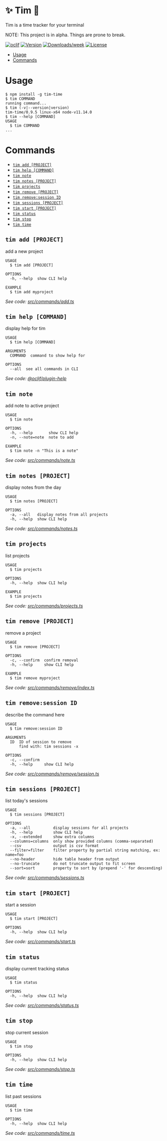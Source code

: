 :sparkles: Tim :memo:
==========

Tim is a time tracker for your terminal

NOTE: This project is in alpha. Things are prone to break.

[![oclif](https://img.shields.io/badge/cli-oclif-brightgreen.svg)](https://oclif.io)
[![Version](https://img.shields.io/npm/v/tim-time.svg)](https://npmjs.org/package/tim-time)
[![Downloads/week](https://img.shields.io/npm/dw/tim-time.svg)](https://npmjs.org/package/tim-time)
[![License](https://img.shields.io/npm/l/tim-time.svg)](https://github.com/epeery/Tim/blob/master/package.json)

<!-- toc -->
* [Usage](#usage)
* [Commands](#commands)
<!-- tocstop -->
# Usage
<!-- usage -->
```sh-session
$ npm install -g tim-time
$ tim COMMAND
running command...
$ tim (-v|--version|version)
tim-time/0.9.5 linux-x64 node-v11.14.0
$ tim --help [COMMAND]
USAGE
  $ tim COMMAND
...
```
<!-- usagestop -->
# Commands
<!-- commands -->
* [`tim add [PROJECT]`](#tim-add-project)
* [`tim help [COMMAND]`](#tim-help-command)
* [`tim note`](#tim-note)
* [`tim notes [PROJECT]`](#tim-notes-project)
* [`tim projects`](#tim-projects)
* [`tim remove [PROJECT]`](#tim-remove-project)
* [`tim remove:session ID`](#tim-removesession-id)
* [`tim sessions [PROJECT]`](#tim-sessions-project)
* [`tim start [PROJECT]`](#tim-start-project)
* [`tim status`](#tim-status)
* [`tim stop`](#tim-stop)
* [`tim time`](#tim-time)

## `tim add [PROJECT]`

add a new project

```
USAGE
  $ tim add [PROJECT]

OPTIONS
  -h, --help  show CLI help

EXAMPLE
  $ tim add myproject
```

_See code: [src/commands/add.ts](https://github.com/epeery/tim/blob/v0.9.5/src/commands/add.ts)_

## `tim help [COMMAND]`

display help for tim

```
USAGE
  $ tim help [COMMAND]

ARGUMENTS
  COMMAND  command to show help for

OPTIONS
  --all  see all commands in CLI
```

_See code: [@oclif/plugin-help](https://github.com/oclif/plugin-help/blob/v2.1.6/src/commands/help.ts)_

## `tim note`

add note to active project

```
USAGE
  $ tim note

OPTIONS
  -h, --help       show CLI help
  -n, --note=note  note to add

EXAMPLE
  $ tim note -n "This is a note"
```

_See code: [src/commands/note.ts](https://github.com/epeery/tim/blob/v0.9.5/src/commands/note.ts)_

## `tim notes [PROJECT]`

display notes from the day

```
USAGE
  $ tim notes [PROJECT]

OPTIONS
  -a, --all   display notes from all projects
  -h, --help  show CLI help
```

_See code: [src/commands/notes.ts](https://github.com/epeery/tim/blob/v0.9.5/src/commands/notes.ts)_

## `tim projects`

list projects

```
USAGE
  $ tim projects

OPTIONS
  -h, --help  show CLI help

EXAMPLE
  $ tim projects
```

_See code: [src/commands/projects.ts](https://github.com/epeery/tim/blob/v0.9.5/src/commands/projects.ts)_

## `tim remove [PROJECT]`

remove a project

```
USAGE
  $ tim remove [PROJECT]

OPTIONS
  -c, --confirm  confirm removal
  -h, --help     show CLI help

EXAMPLE
  $ tim remove myproject
```

_See code: [src/commands/remove/index.ts](https://github.com/epeery/tim/blob/v0.9.5/src/commands/remove/index.ts)_

## `tim remove:session ID`

describe the command here

```
USAGE
  $ tim remove:session ID

ARGUMENTS
  ID  ID of session to remove
      find with: tim sessions -x

OPTIONS
  -c, --confirm
  -h, --help     show CLI help
```

_See code: [src/commands/remove/session.ts](https://github.com/epeery/tim/blob/v0.9.5/src/commands/remove/session.ts)_

## `tim sessions [PROJECT]`

list today's sessions

```
USAGE
  $ tim sessions [PROJECT]

OPTIONS
  -a, --all          display sessions for all projects
  -h, --help         show CLI help
  -x, --extended     show extra columns
  --columns=columns  only show provided columns (comma-separated)
  --csv              output is csv format
  --filter=filter    filter property by partial string matching, ex: name=foo
  --no-header        hide table header from output
  --no-truncate      do not truncate output to fit screen
  --sort=sort        property to sort by (prepend '-' for descending)
```

_See code: [src/commands/sessions.ts](https://github.com/epeery/tim/blob/v0.9.5/src/commands/sessions.ts)_

## `tim start [PROJECT]`

start a session

```
USAGE
  $ tim start [PROJECT]

OPTIONS
  -h, --help  show CLI help
```

_See code: [src/commands/start.ts](https://github.com/epeery/tim/blob/v0.9.5/src/commands/start.ts)_

## `tim status`

display current tracking status

```
USAGE
  $ tim status

OPTIONS
  -h, --help  show CLI help
```

_See code: [src/commands/status.ts](https://github.com/epeery/tim/blob/v0.9.5/src/commands/status.ts)_

## `tim stop`

stop current session

```
USAGE
  $ tim stop

OPTIONS
  -h, --help  show CLI help
```

_See code: [src/commands/stop.ts](https://github.com/epeery/tim/blob/v0.9.5/src/commands/stop.ts)_

## `tim time`

list past sessions

```
USAGE
  $ tim time

OPTIONS
  -h, --help  show CLI help
```

_See code: [src/commands/time.ts](https://github.com/epeery/tim/blob/v0.9.5/src/commands/time.ts)_
<!-- commandsstop -->
